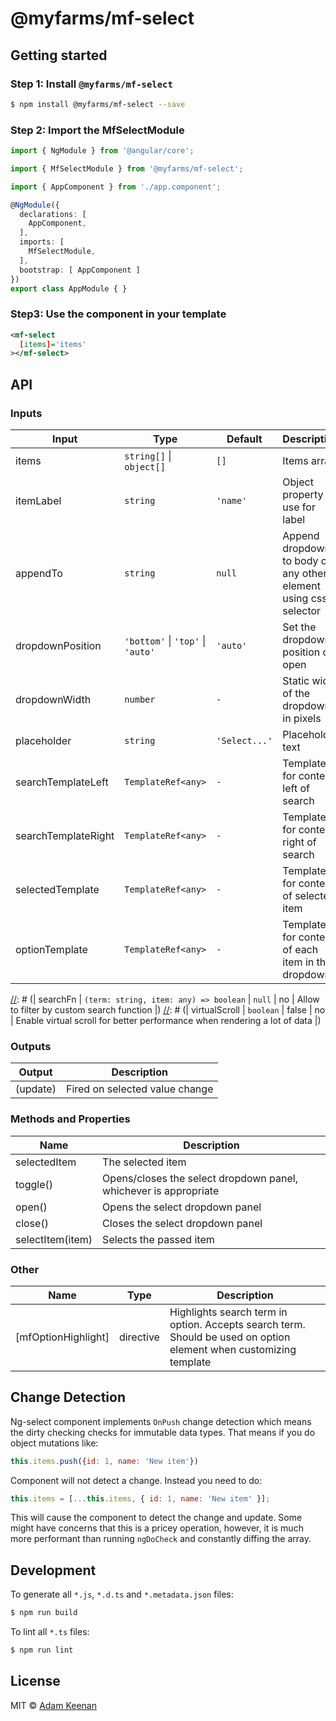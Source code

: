 # @myfarms/mf-select

## Getting started

### Step 1: Install `@myfarms/mf-select`

```bash
$ npm install @myfarms/mf-select --save
```

### Step 2: Import the MfSelectModule

```typescript
import { NgModule } from '@angular/core';

import { MfSelectModule } from '@myfarms/mf-select';

import { AppComponent } from './app.component';

@NgModule({
  declarations: [
    AppComponent,
  ],
  imports: [
    MfSelectModule,
  ],
  bootstrap: [ AppComponent ]
})
export class AppModule { }
```

### Step3: Use the component in your template

```xml
<mf-select
  [items]='items'
></mf-select>
```

## API
### Inputs

| Input  | Type | Default | Description |
| ------------- | ------------- | ------------- | ------------- |
| items | `string[]` &#124; `object[]` | `[]` | Items array |
| itemLabel  | `string` | `'name'` | Object property to use for label |
| appendTo | `string` |  `null` | Append dropdown to body or any other element using css selector |
| dropdownPosition | `'bottom'` &#124; `'top'` &#124; `'auto'` | `'auto'` | Set the dropdown position on open |
| dropdownWidth | `number` | `-` | Static width of the dropdown in pixels |
| placeholder | `string` | `'Select...'` | Placeholder text |
| searchTemplateLeft | `TemplateRef<any>` | `-` | Template for content left of search |
| searchTemplateRight | `TemplateRef<any>` | `-` | Template for content right of search |
| selectedTemplate | `TemplateRef<any>` | `-` | Template for content of selected item |
| optionTemplate | `TemplateRef<any>` | `-` | Template for content of each item in the dropdown |

[//]: # (IDEAS)
[//]: # (| groupBy | `string` \| `Function` | null | no | Allow to group items by key or function expression |)
[//]: # (| notFoundText | `string` | `No items found` | no | Set custom text when filter returns empty result |)
[//]: # (| searchFn | `(term: string, item: any) => boolean` | `null` | no | Allow to filter by custom search function |)
[//]: # (| virtualScroll | `boolean` |  false | no | Enable virtual scroll for better performance when rendering a lot of data |)

### Outputs

| Output  | Description |
| ------------- | ------------- |
| (update)  | Fired on selected value change |

### Methods and Properties

| Name  | Description |
| ------------- | ------------- |
| selectedItem | The selected item |
| toggle() | Opens/closes the select dropdown panel, whichever is appropriate |
| open() | Opens the select dropdown panel |
| close() | Closes the select dropdown panel |
| selectItem(item) | Selects the passed item |

### Other

| Name  | Type | Description |
| ------------- | ------------- | ------------- |
| [mfOptionHighlight] | directive | Highlights search term in option. Accepts search term. Should be used on option element when customizing template |


## Change Detection
Ng-select component implements `OnPush` change detection which means the dirty checking checks for immutable
data types. That means if you do object mutations like:

```js
this.items.push({id: 1, name: 'New item'})
```

Component will not detect a change. Instead you need to do:

```js
this.items = [...this.items, { id: 1, name: 'New item' }];
```

This will cause the component to detect the change and update. Some might have concerns that
this is a pricey operation, however, it is much more performant than running `ngDoCheck` and
constantly diffing the array.

## Development

To generate all `*.js`, `*.d.ts` and `*.metadata.json` files:

```bash
$ npm run build
```

To lint all `*.ts` files:

```bash
$ npm run lint
```

## License

MIT © [Adam Keenan](mailto:adam.keenan@myfarms.com)
